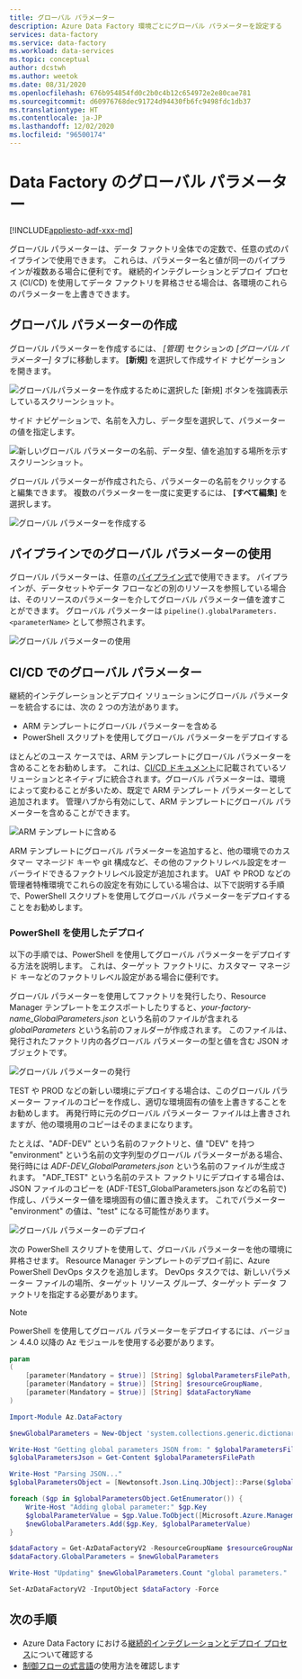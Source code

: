 ```yaml
---
title: グローバル パラメーター
description: Azure Data Factory 環境ごとにグローバル パラメーターを設定する
services: data-factory
ms.service: data-factory
ms.workload: data-services
ms.topic: conceptual
author: dcstwh
ms.author: weetok
ms.date: 08/31/2020
ms.openlocfilehash: 676b954854fd0c2b0c4b12c654972e2e80cae781
ms.sourcegitcommit: d60976768dec91724d94430fb6fc9498fdc1db37
ms.translationtype: HT
ms.contentlocale: ja-JP
ms.lasthandoff: 12/02/2020
ms.locfileid: "96500174"
---
```

# <a name="global-parameters-in-azure-data-factory"></a>Data Factory のグローバル パラメーター

[!INCLUDE[appliesto-adf-xxx-md](includes/appliesto-adf-xxx-md.md)]

グローバル パラメーターは、データ ファクトリ全体での定数で、任意の式のパイプラインで使用できます。 これらは、パラメーター名と値が同一のパイプラインが複数ある場合に便利です。 継続的インテグレーションとデプロイ プロセス (CI/CD) を使用してデータ ファクトリを昇格させる場合は、各環境のこれらのパラメーターを上書きできます。 

## <a name="creating-global-parameters"></a>グローバル パラメーターの作成

グローバル パラメーターを作成するには、 *[管理]* セクションの *[グローバル パラメーター]* タブに移動します。 **[新規]** を選択して作成サイド ナビゲーションを開きます。

![グローバルパラメーターを作成するために選択した [新規] ボタンを強調表示しているスクリーンショット。](media/author-global-parameters/create-global-parameter-1.png)

サイド ナビゲーションで、名前を入力し、データ型を選択して、パラメーターの値を指定します。

![新しいグローバル パラメーターの名前、データ型、値を追加する場所を示すスクリーンショット。](media/author-global-parameters/create-global-parameter-2.png)

グローバル パラメーターが作成されたら、パラメーターの名前をクリックすると編集できます。 複数のパラメーターを一度に変更するには、 **[すべて編集]** を選択します。

![グローバル パラメーターを作成する](media/author-global-parameters/create-global-parameter-3.png)

## <a name="using-global-parameters-in-a-pipeline"></a>パイプラインでのグローバル パラメーターの使用

グローバル パラメーターは、任意の[パイプライン式](control-flow-expression-language-functions.md)で使用できます。 パイプラインが、データセットやデータ フローなどの別のリソースを参照している場合は、そのリソースのパラメーターを介してグローバル パラメーター値を渡すことができます。 グローバル パラメーターは `pipeline().globalParameters.<parameterName>` として参照されます。

![グローバル パラメーターの使用](media/author-global-parameters/expression-global-parameters.png)

## <a name="global-parameters-in-cicd"></a><a name="cicd"></a> CI/CD でのグローバル パラメーター

継続的インテグレーションとデプロイ ソリューションにグローバル パラメーターを統合するには、次の 2 つの方法があります。

* ARM テンプレートにグローバル パラメーターを含める
* PowerShell スクリプトを使用してグローバル パラメーターをデプロイする

ほとんどのユース ケースでは、ARM テンプレートにグローバル パラメーターを含めることをお勧めします。 これは、[CI/CD ドキュメント](continuous-integration-deployment.md)に記載されているソリューションとネイティブに統合されます。グローバル パラメーターは、環境によって変わることが多いため、既定で ARM テンプレート パラメーターとして追加されます。 管理ハブから有効にして、ARM テンプレートにグローバル パラメーターを含めることができます。

![ARM テンプレートに含める](media/author-global-parameters/include-arm-template.png)

ARM テンプレートにグローバル パラメーターを追加すると、他の環境でのカスタマー マネージド キーや git 構成など、その他のファクトリレベル設定をオーバーライドできるファクトリレベル設定が追加されます。 UAT や PROD などの管理者特権環境でこれらの設定を有効にしている場合は、以下で説明する手順で、PowerShell スクリプトを使用してグローバル パラメーターをデプロイすることをお勧めします。

### <a name="deploying-using-powershell"></a>PowerShell を使用したデプロイ

以下の手順では、PowerShell を使用してグローバル パラメーターをデプロイする方法を説明します。 これは、ターゲット ファクトリに、カスタマー マネージド キーなどのファクトリレベル設定がある場合に便利です。

グローバル パラメーターを使用してファクトリを発行したり、Resource Manager テンプレートをエクスポートしたりすると、*your-factory-name_GlobalParameters.json* という名前のファイルが含まれる *globalParameters* という名前のフォルダーが作成されます。 このファイルは、発行されたファクトリ内の各グローバル パラメーターの型と値を含む JSON オブジェクトです。

![グローバル パラメーターの発行](media/author-global-parameters/global-parameters-adf-publish.png)

TEST や PROD などの新しい環境にデプロイする場合は、このグローバル パラメーター ファイルのコピーを作成し、適切な環境固有の値を上書きすることをお勧めします。 再発行時に元のグローバル パラメーター ファイルは上書きされますが、他の環境用のコピーはそのままになります。

たとえば、"ADF-DEV" という名前のファクトリと、値 "DEV" を持つ "environment" という名前の文字列型のグローバル パラメーターがある場合、発行時には *ADF-DEV_GlobalParameters.json* という名前のファイルが生成されます。 "ADF_TEST" という名前のテスト ファクトリにデプロイする場合は、JSON ファイルのコピーを (ADF-TEST_GlobalParameters.json などの名前で) 作成し、パラメーター値を環境固有の値に置き換えます。 これでパラメーター "environment" の値は、"test" になる可能性があります。 

![グローバル パラメーターのデプロイ](media/author-global-parameters/powershell-task.png)

次の PowerShell スクリプトを使用して、グローバル パラメーターを他の環境に昇格させます。 Resource Manager テンプレートのデプロイ前に、Azure PowerShell DevOps タスクを追加します。 DevOps タスクでは、新しいパラメーター ファイルの場所、ターゲット リソース グループ、ターゲット データ ファクトリを指定する必要があります。

> [!NOTE]
> PowerShell を使用してグローバル パラメーターをデプロイするには、バージョン 4.4.0 以降の Az モジュールを使用する必要があります。

```powershell
param
(
    [parameter(Mandatory = $true)] [String] $globalParametersFilePath,
    [parameter(Mandatory = $true)] [String] $resourceGroupName,
    [parameter(Mandatory = $true)] [String] $dataFactoryName
)

Import-Module Az.DataFactory

$newGlobalParameters = New-Object 'system.collections.generic.dictionary[string,Microsoft.Azure.Management.DataFactory.Models.GlobalParameterSpecification]'

Write-Host "Getting global parameters JSON from: " $globalParametersFilePath
$globalParametersJson = Get-Content $globalParametersFilePath

Write-Host "Parsing JSON..."
$globalParametersObject = [Newtonsoft.Json.Linq.JObject]::Parse($globalParametersJson)

foreach ($gp in $globalParametersObject.GetEnumerator()) {
    Write-Host "Adding global parameter:" $gp.Key
    $globalParameterValue = $gp.Value.ToObject([Microsoft.Azure.Management.DataFactory.Models.GlobalParameterSpecification])
    $newGlobalParameters.Add($gp.Key, $globalParameterValue)
}

$dataFactory = Get-AzDataFactoryV2 -ResourceGroupName $resourceGroupName -Name $dataFactoryName
$dataFactory.GlobalParameters = $newGlobalParameters

Write-Host "Updating" $newGlobalParameters.Count "global parameters."

Set-AzDataFactoryV2 -InputObject $dataFactory -Force
```

## <a name="next-steps"></a>次の手順

* Azure Data Factory における[継続的インテグレーションとデプロイ プロセス](continuous-integration-deployment.md)について確認する
* [制御フローの式言語](control-flow-expression-language-functions.md)の使用方法を確認します
